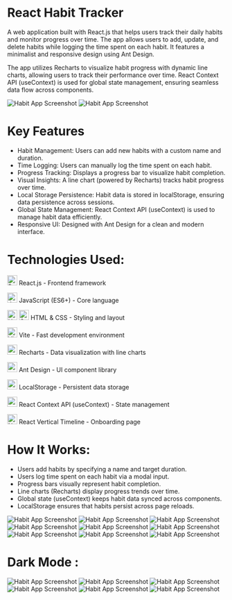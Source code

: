 # React Habit Tracker

A web application built with React.js that helps users track their daily habits and monitor progress over time. The app allows users to add, update, and delete habits while logging the time spent on each habit. It features a minimalist and responsive design using Ant Design.

The app utilizes Recharts to visualize habit progress with dynamic line charts, allowing users to track their performance over time. React Context API (useContext) is used for global state management, ensuring seamless data flow across components.

![Habit App Screenshot](https://raw.githubusercontent.com/trenches022/react-habit-tracker/main/assets/habit-tracker-screenshot14.png)
![Habit App Screenshot](https://raw.githubusercontent.com/trenches022/react-habit-tracker/main/assets/habit-tracker-screenshot20.png)

#  Key Features

* Habit Management: Users can add new habits with a custom name and duration.
* Time Logging: Users can manually log the time spent on each habit.
* Progress Tracking: Displays a progress bar to visualize habit completion.
* Visual Insights: A line chart (powered by Recharts) tracks habit progress over time.
* Local Storage Persistence: Habit data is stored in localStorage, ensuring data persistence across sessions.
* Global State Management: React Context API (useContext) is used to manage habit data efficiently.
* Responsive UI: Designed with Ant Design for a clean and modern interface.

# Technologies Used:

<a href="https://reactjs.org/" target="_blank" rel="noreferrer"><img src="https://raw.githubusercontent.com/danielcranney/readme-generator/main/public/icons/skills/react-colored.svg" width="23" height="23" alt="React" /></a> React.js - Frontend framework

<a href="https://developer.mozilla.org/en-US/docs/Web/JavaScript" target="_blank" rel="noreferrer"><img src="https://raw.githubusercontent.com/danielcranney/readme-generator/main/public/icons/skills/javascript-colored.svg" width="23" height="23" alt="JavaScript" /></a> JavaScript (ES6+) - Core language

<a href="https://developer.mozilla.org/en-US/docs/Glossary/HTML5" target="_blank" rel="noreferrer"><img src="https://raw.githubusercontent.com/danielcranney/readme-generator/main/public/icons/skills/html5-colored.svg" width="23" height="23" alt="HTML5" /></a> <a href="https://www.w3.org/TR/CSS/#css" target="_blank" rel="noreferrer"><img src="https://raw.githubusercontent.com/danielcranney/readme-generator/main/public/icons/skills/css3-colored.svg" width="23" height="23" alt="CSS3" /></a> HTML & CSS - Styling and layout

<a href="https://vitejs.dev/" target="_blank" rel="noreferrer"><img src="https://raw.githubusercontent.com/danielcranney/readme-generator/main/public/icons/skills/vite-colored.svg" width="23" height="23" alt="Vite" /></a> Vite - Fast development environment

<a href="https://recharts.org/" target="_blank" rel="noreferrer"><img src="https://encrypted-tbn0.gstatic.com/images?q=tbn:ANd9GcQqjVnfhnYx20AuWB9d_biaOLRdo8sQCyFxiQ&s" height="23"/></a> Recharts - Data visualization with line charts

<a href="https://ant.design/" target="_blank" rel="noreferrer"><img src="https://cdn.jsdelivr.net/gh/devicons/devicon@latest/icons/antdesign/antdesign-original.svg" height="23"/></a> Ant Design - UI component library

<a href="https://developer.mozilla.org/en-US/docs/Web/API/Window/localStorage" target="_blank" rel="noreferrer"><img src="https://cdn-icons-png.flaticon.com/128/15099/15099747.png" height="23"/></a> LocalStorage - Persistent data storage

<a href="https://react.dev/reference/react/useContext" target="_blank" rel="noreferrer"><img src="https://raw.githubusercontent.com/danielcranney/readme-generator/main/public/icons/skills/react-colored.svg" width="23" height="23" alt="useContext" /></a> React Context API (useContext) - State management

<a href="https://www.npmjs.com/package/react-vertical-timeline-component" target="_blank"><img src="https://pbs.twimg.com/profile_images/1285630920263966721/Uk6O1QGC_400x400.jpg" width="23" height="23" alt="NPM" /></a> React Vertical Timeline - Onboarding page

# How It Works:

* Users add habits by specifying a name and target duration.
* Users log time spent on each habit via a modal input.
* Progress bars visually represent habit completion.
* Line charts (Recharts) display progress trends over time.
* Global state (useContext) keeps habit data synced across components.
* LocalStorage ensures that habits persist across page reloads.

![Habit App Screenshot](https://raw.githubusercontent.com/trenches022/react-habit-tracker/main/assets/habit-tracker-screenshot1.png)
![Habit App Screenshot](https://raw.githubusercontent.com/trenches022/react-habit-tracker/main/assets/habit-tracker-screenshot4.png)
![Habit App Screenshot](https://raw.githubusercontent.com/trenches022/react-habit-tracker/main/assets/habit-tracker-screenshot21.png)
![Habit App Screenshot](https://raw.githubusercontent.com/trenches022/react-habit-tracker/main/assets/habit-tracker-screenshot6.png)
![Habit App Screenshot](https://raw.githubusercontent.com/trenches022/react-habit-tracker/main/assets/habit-tracker-screenshot7.png)
![Habit App Screenshot](https://raw.githubusercontent.com/trenches022/react-habit-tracker/main/assets/habit-tracker-screenshot8.png)
![Habit App Screenshot](https://raw.githubusercontent.com/trenches022/react-habit-tracker/main/assets/habit-tracker-screenshot9.png)
![Habit App Screenshot](https://raw.githubusercontent.com/trenches022/react-habit-tracker/main/assets/habit-tracker-screenshot16.png)
![Habit App Screenshot](https://raw.githubusercontent.com/trenches022/react-habit-tracker/main/assets/habit-tracker-screenshot17.png)

# Dark Mode :
![Habit App Screenshot](https://raw.githubusercontent.com/trenches022/react-habit-tracker/main/assets/habit-tracker-screenshot15.png)
![Habit App Screenshot](https://raw.githubusercontent.com/trenches022/react-habit-tracker/main/assets/habit-tracker-screenshot18.png)
![Habit App Screenshot](https://raw.githubusercontent.com/trenches022/react-habit-tracker/main/assets/habit-tracker-screenshot19.png)
![Habit App Screenshot](https://raw.githubusercontent.com/trenches022/react-habit-tracker/main/assets/habit-tracker-screenshot11.png)
![Habit App Screenshot](https://raw.githubusercontent.com/trenches022/react-habit-tracker/main/assets/habit-tracker-screenshot12.png)
![Habit App Screenshot](https://raw.githubusercontent.com/trenches022/react-habit-tracker/main/assets/habit-tracker-screenshot13.png)
